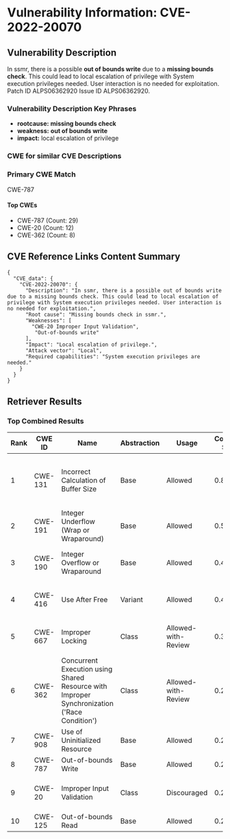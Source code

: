 # Vulnerability Information: CVE-2022-20070

## Vulnerability Description
In ssmr, there is a possible **out of bounds write** due to a **missing bounds check**. This could lead to local escalation of privilege with System execution privileges needed. User interaction is no needed for exploitation. Patch ID ALPS06362920 Issue ID ALPS06362920.

### Vulnerability Description Key Phrases
- **rootcause:** **missing bounds check**
- **weakness:** **out of bounds write**
- **impact:** local escalation of privilege

### CWE for similar CVE Descriptions
### Primary CWE Match
CWE-787

#### Top CWEs
- CWE-787 (Count: 29)
- CWE-20 (Count: 12)
- CWE-362 (Count: 8)

## CVE Reference Links Content Summary
```
{
  "CVE_data": {
    "CVE-2022-20070": {
      "Description": "In ssmr, there is a possible out of bounds write due to a missing bounds check. This could lead to local escalation of privilege with System execution privileges needed. User interaction is no needed for exploitation.",
      "Root cause": "Missing bounds check in ssmr.",
      "Weaknesses": [
        "CWE-20 Improper Input Validation",
         "Out-of-bounds write"
      ],
      "Impact": "Local escalation of privilege.",
      "Attack vector": "Local",
      "Required capabilities": "System execution privileges are needed."
    }
  }
}
```

## Retriever Results

### Top Combined Results

| Rank | CWE ID | Name | Abstraction | Usage | Combined Score | Retrievers | Individual Scores |
|------|--------|------|-------------|-------|---------------|------------|-------------------|
| 1 | CWE-131 | Incorrect Calculation of Buffer Size | Base | Allowed | 0.8841 | dense, sparse, graph | dense: 0.573, sparse: 0.480, graph: 0.904 |
| 2 | CWE-191 | Integer Underflow (Wrap or Wraparound) | Base | Allowed | 0.5308 | dense, sparse | dense: 0.547, sparse: 0.449 |
| 3 | CWE-190 | Integer Overflow or Wraparound | Base | Allowed | 0.4547 | sparse, graph | sparse: 0.419, graph: 0.602 |
| 4 | CWE-416 | Use After Free | Variant | Allowed | 0.4373 | sparse, graph | sparse: 0.373, graph: 0.729 |
| 5 | CWE-667 | Improper Locking | Class | Allowed-with-Review | 0.3106 | dense, sparse | dense: 0.547, sparse: 0.446 |
| 6 | CWE-362 | Concurrent Execution using Shared Resource with Improper Synchronization ('Race Condition') | Class | Allowed-with-Review | 0.2772 | sparse, graph | sparse: 0.430, graph: 0.631 |
| 7 | CWE-908 | Use of Uninitialized Resource | Base | Allowed | 0.2678 | sparse | sparse: 0.468 |
| 8 | CWE-787 | Out-of-bounds Write | Base | Allowed | 0.2363 | sparse | sparse: 0.413 |
| 9 | CWE-20 | Improper Input Validation | Class | Discouraged | 0.2325 | dense, sparse | dense: 0.547, sparse: 0.430 |
| 10 | CWE-125 | Out-of-bounds Read | Base | Allowed | 0.2300 | sparse | sparse: 0.402 |

